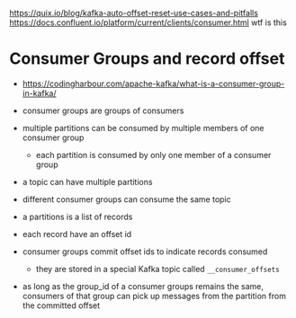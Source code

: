 https://quix.io/blog/kafka-auto-offset-reset-use-cases-and-pitfalls
https://docs.confluent.io/platform/current/clients/consumer.html wtf is this


# Consumer Groups and record offset
- https://codingharbour.com/apache-kafka/what-is-a-consumer-group-in-kafka/

- consumer groups are groups of consumers
- multiple partitions can be consumed by multiple members of one consumer group
    - each partition is consumed by only one member of a consumer group
- a topic can have multiple partitions
- different consumer groups can consume the same topic

- a partitions is a list of records
- each record have an offset id
- consumer groups commit offset ids to indicate records consumed
    - they are stored in a special Kafka topic called `__consumer_offsets`


- as long as the group_id of a consumer groups remains the same, consumers of that group can pick up
messages from the partition from the committed offset
